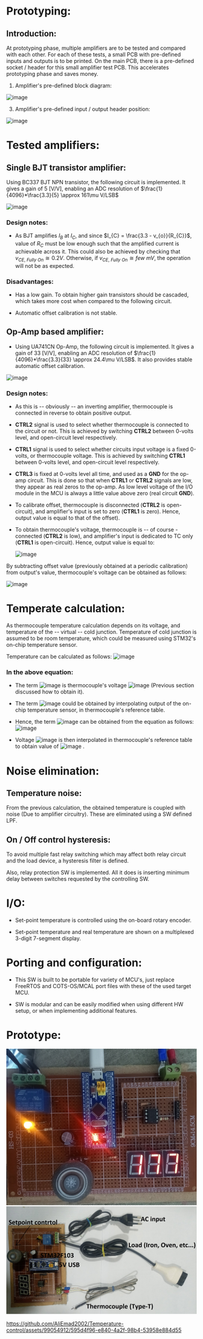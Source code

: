 # Prototyping:

## Introduction:

At prototyping phase, multiple amplifiers are to be tested and compared
with each other. For each of these tests, a small PCB with pre-defined
inputs and outputs is to be printed. On the main PCB, there is a
pre-defined socket / header for this small amplifier test PCB. This
accelerates prototyping phase and saves money.

1.  Amplifier's pre-defined block diagram:
 
   ![image](https://github.com/AliEmad2002/Temperature-control/assets/99054912/95e95426-62af-4128-9db6-a1842bb5dd44)


3.  Amplifier's pre-defined input / output header position:

![image](https://github.com/AliEmad2002/Temperature-control/assets/99054912/0eabcd61-d681-4fa6-add0-235504eaeda4)


# Tested amplifiers:

##  Single BJT transistor amplifier:

Using BC337 BJT NPN transistor, the following circuit is implemented. It
gives a gain of 5 \[V/V\], enabling an ADC resolution of
$\frac{1}{4096}*\frac{3.3}{5} \approx 161\mu V/LSB$

![image](https://github.com/AliEmad2002/Temperature-control/assets/99054912/c9e80349-e4bf-482d-a522-7b8057c19882)


### Design notes:

-   As BJT amplifies $I_{B}$ at $I_{C}$, and since
    $I_{C} = \frac{3.3 - v_{o}}{R_{C}}$, value of $R_{C}$ must be low
    enough such that the amplified current is achievable across it. This
    could also be achieved by checking that
    $v_{CE,\ Fully\ On} \cong 0.2V$. Otherwise, if
    $v_{CE,\ Fully\ On} \cong few\ mV$, the operation will not be as
    expected.

### Disadvantages:

-   Has a low gain. To obtain higher gain transistors should be
    cascaded, which takes more cost when compared to the following
    circuit.

-   Automatic offset calibration is not stable.

## Op-Amp based amplifier:

-   Using UA741CN Op-Amp, the following circuit is implemented. It gives
    a gain of 33 \[V/V\], enabling an ADC resolution of
    $\frac{1}{4096}*\frac{3.3}{33} \approx 24.4\mu V/LSB$. It also
    provides stable automatic offset calibration.

![image](https://github.com/AliEmad2002/Temperature-control/assets/99054912/7e8926f5-78db-4b62-bcbf-2a3ff68d7047)


### Design notes:

-   As this is -- obviously -- an inverting amplifier, thermocouple is
    connected in reverse to obtain positive output.

-   **CTRL2** signal is used to select whether thermocouple is connected
    to the circuit or not. This is achieved by switching **CTRL2**
    between 0-volts level, and open-circuit level respectively.

-   **CTRL1** signal is used to select whether circuits input voltage is
    a fixed 0-volts, or thermocouple voltage. This is achieved by
    switching **CTRL1** between 0-volts level, and open-circuit level
    respectively.

-   **CTRL3** is fixed at 0-volts level all time, and used as a **GND**
    for the op-amp circuit. This is done so that when **CTRL1** or
    **CTRL2** signals are low, they appear as real zeros to the op-amp.
    As low level voltage of the I/O module in the MCU is always a little
    value above zero (real circuit **GND**).

-   To calibrate offset, thermocouple is disconnected (**CTRL2** is
    open-circuit), and amplifier's input is set to zero (**CTRL1** is
    zero). Hence, output value is equal to that of the offset).

-   To obtain thermocouple's voltage, thermocouple is -- of course -
    connected (**CTRL2** is low), and amplifier's input is dedicated to
    TC only (**CTRL1** is open-circuit). Hence, output value is equal
    to:

    ![image](https://github.com/AliEmad2002/Temperature-control/assets/99054912/5a5d7dec-b789-4011-b81c-bc7fd8c2eb34)

 By subtracting offset value (previously obtained at a periodic
 calibration) from output's value, thermocouple's voltage can be
 obtained as follows:
 
 ![image](https://github.com/AliEmad2002/Temperature-control/assets/99054912/8116687f-bcb0-440d-9efe-1180ad474d54)


# Temperate calculation:

As thermocouple temperature calculation depends on its voltage, and
temperature of the -- virtual -- cold junction. Temperature of cold
junction is assumed to be room temperature, which could be measured
using STM32's on-chip temperature sensor.

Temperature can be calculated as follows:
![image](https://github.com/AliEmad2002/Temperature-control/assets/99054912/fbe1d865-a0d8-4501-9de6-a61312b0ef69)

### In the above equation:
-   The term ![image](https://github.com/AliEmad2002/Temperature-control/assets/99054912/161006cf-5436-459a-af28-b2df7b0c0822)
 is
    thermocouple's voltage ![image](https://github.com/AliEmad2002/Temperature-control/assets/99054912/98d090fb-3098-4509-9f8b-17cd467ff7ae)
 (Previous section
    discussed how to obtain it).

-   The term ![image](https://github.com/AliEmad2002/Temperature-control/assets/99054912/fb8a0fff-e5ae-4892-8ddd-256bf0fe3618)
could be obtained by interpolating output of the on-chip temperature
    sensor, in thermocouple's reference table.

-   Hence, the term ![image](https://github.com/AliEmad2002/Temperature-control/assets/99054912/90473bc6-2727-43f4-952e-d264048aa52e)
 can be obtained from
    the equation as follows:
    ![image](https://github.com/AliEmad2002/Temperature-control/assets/99054912/5adbce2b-f01c-4b96-ae38-c8867901ec4d)


-   Voltage ![image](https://github.com/AliEmad2002/Temperature-control/assets/99054912/5524a1a0-d8ce-4411-b735-7b9675c14b82)
 is then interpolated in
    thermocouple's reference table to obtain value of ![image](https://github.com/AliEmad2002/Temperature-control/assets/99054912/40c81605-2ee4-4bcd-af6f-93cfb6206087)
.

# Noise elimination:

## Temperature noise:

From the previous calculation, the obtained temperature is coupled with
noise (Due to amplifier circuitry). These are eliminated using a SW
defined LPF.

## On / Off control hysteresis:

To avoid multiple fast relay switching which may affect both relay
circuit and the load device, a hysteresis filter is defined.

Also, relay protection SW is implemented. All it does is inserting
minimum delay between switches requested by the controlling SW.

# I/O:

-   Set-point temperature is controlled using the on-board rotary
    encoder.

-   Set-point temperature and real temperature are shown on a
    multiplexed 3-digit 7-segment display.

# Porting and configuration:

-   This SW is built to be portable for variety of MCU's, just replace
    FreeRTOS and COTS-OS/MCAL port files with these of the used target
    MCU.

-   SW is modular and can be easily modified when using different HW
    setup, or when implementing additional features.

# Prototype:
  ![image](https://github.com/AliEmad2002/Temperature-control/blob/main/Media/1.jpg)
  ![image](https://github.com/AliEmad2002/Temperature-control/blob/main/Media/2.jpg)
  
  https://github.com/AliEmad2002/Temperature-control/assets/99054912/595d4f96-e840-4a2f-98b4-53958e884d55
